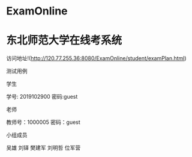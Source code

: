 # ExamOnline
# 东北师范大学在线考系统
访问地址!(http://120.77.255.36:8080/ExamOnline/student/examPlan.html)

测试用例

学生

学号: 2019102900 密码:guest

老师

教师号：1000005 密码：guest

小组成员

吴雄
刘铎
樊建军
刘明哲
位军营
